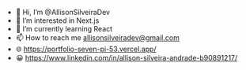 - 👋 Hi, I’m @AllisonSilveiraDev
- 👀 I’m interested in Next.js
- 🌱 I’m currently learning React
- 📫 How to reach me allisonsilveiradev@gmail.com
- 🌐 https://portfolio-seven-pi-53.vercel.app/
- 😀 https://www.linkedin.com/in/allison-silveira-andrade-b90891217/

